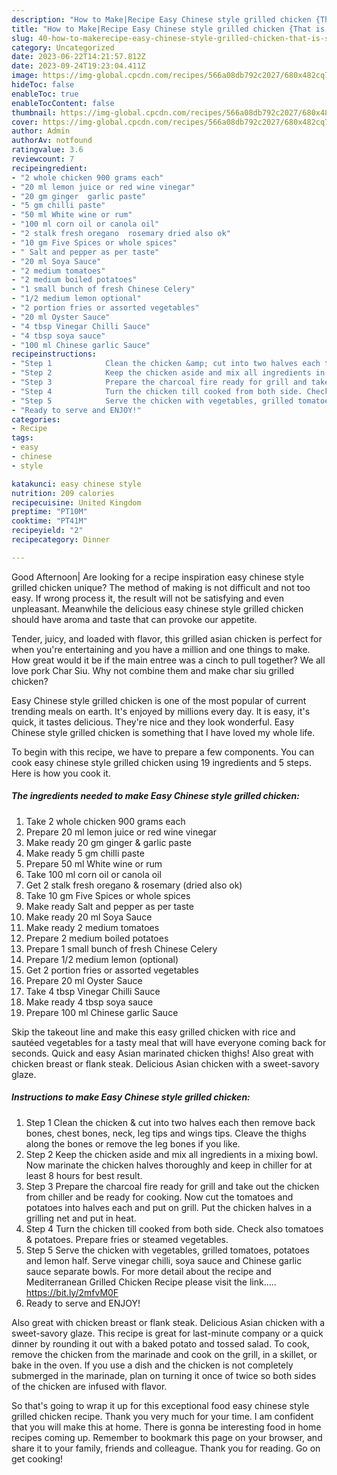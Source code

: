 ```yaml
---
description: "How to Make|Recipe Easy Chinese style grilled chicken {That is Special"
title: "How to Make|Recipe Easy Chinese style grilled chicken {That is Special"
slug: 40-how-to-makerecipe-easy-chinese-style-grilled-chicken-that-is-special
category: Uncategorized
date: 2023-06-22T14:21:57.812Z
date: 2023-09-24T19:23:04.411Z
image: https://img-global.cpcdn.com/recipes/566a08db792c2027/680x482cq70/easy-chinese-style-grilled-chicken-recipe-main-photo.jpg
hideToc: false
enableToc: true
enableTocContent: false
thumbnail: https://img-global.cpcdn.com/recipes/566a08db792c2027/680x482cq70/easy-chinese-style-grilled-chicken-recipe-main-photo.jpg
cover: https://img-global.cpcdn.com/recipes/566a08db792c2027/680x482cq70/easy-chinese-style-grilled-chicken-recipe-main-photo.jpg
author: Admin
authorAv: notfound
ratingvalue: 3.6
reviewcount: 7
recipeingredient:
- "2 whole chicken 900 grams each"
- "20 ml lemon juice or red wine vinegar"
- "20 gm ginger  garlic paste"
- "5 gm chilli paste"
- "50 ml White wine or rum"
- "100 ml corn oil or canola oil"
- "2 stalk fresh oregano  rosemary dried also ok"
- "10 gm Five Spices or whole spices"
- " Salt and pepper as per taste"
- "20 ml Soya Sauce"
- "2 medium tomatoes"
- "2 medium boiled potatoes"
- "1 small bunch of fresh Chinese Celery"
- "1/2 medium lemon optional"
- "2 portion fries or assorted vegetables"
- "20 ml Oyster Sauce"
- "4 tbsp Vinegar Chilli Sauce"
- "4 tbsp soya sauce"
- "100 ml Chinese garlic Sauce"
recipeinstructions:
- "Step 1            Clean the chicken &amp; cut into two halves each then remove back bones, chest bones, neck, leg tips and wings tips. Cleave the thighs along the bones or remove the leg bones if you like."
- "Step 2            Keep the chicken aside and mix all ingredients in a mixing bowl. Now marinate the chicken halves thoroughly and keep in chiller for at least 8 hours for best result."
- "Step 3            Prepare the charcoal fire ready for grill and take out the chicken from chiller and be ready for cooking. Now cut the tomatoes and potatoes into halves each and put on grill. Put the chicken halves in a grilling net and put in heat."
- "Step 4            Turn the chicken till cooked from both side. Check also tomatoes &amp; potatoes. Prepare fries or steamed vegetables."
- "Step 5            Serve the chicken with vegetables, grilled tomatoes, potatoes and lemon half. Serve vinegar chilli, soya sauce and Chinese garlic sauce separate bowls.  For more detail about the recipe and Mediterranean Grilled Chicken Recipe please visit the link..... https://bit.ly/2mfvM0F"
- "Ready to serve and ENJOY!"
categories:
- Recipe
tags:
- easy
- chinese
- style

katakunci: easy chinese style 
nutrition: 209 calories
recipecuisine: United Kingdom
preptime: "PT10M"
cooktime: "PT41M"
recipeyield: "2"
recipecategory: Dinner

---
```



Good Afternoon| Are looking for a recipe inspiration easy chinese style grilled chicken unique? The method of making is not difficult and not too easy. If wrong process it, the result will not be satisfying and even unpleasant. Meanwhile the delicious easy chinese style grilled chicken should have aroma and taste that can provoke our appetite.





Tender, juicy, and loaded with flavor, this grilled asian chicken is perfect for when you&#39;re entertaining and you have a million and one things to make. How great would it be if the main entree was a cinch to pull together? We all love pork Char Siu. Why not combine them and make char siu grilled chicken?

Easy Chinese style grilled chicken is one of the most popular of current trending meals on earth. It's enjoyed by millions every day. It is easy, it's quick, it tastes delicious. They're nice and they look wonderful. Easy Chinese style grilled chicken is something that I have loved my whole life.


To begin with this recipe, we have to prepare a few components. You can cook easy chinese style grilled chicken using 19 ingredients and 5 steps. Here is how you cook it.

<!--inarticleads1-->

##### The ingredients needed to make Easy Chinese style grilled chicken:

1. Take 2 whole chicken 900 grams each
1. Prepare 20 ml lemon juice or red wine vinegar
1. Make ready 20 gm ginger &amp; garlic paste
1. Make ready 5 gm chilli paste
1. Prepare 50 ml White wine or rum
1. Take 100 ml corn oil or canola oil
1. Get 2 stalk fresh oregano &amp; rosemary (dried also ok)
1. Take 10 gm Five Spices or whole spices
1. Make ready  Salt and pepper as per taste
1. Make ready 20 ml Soya Sauce
1. Make ready 2 medium tomatoes
1. Prepare 2 medium boiled potatoes
1. Prepare 1 small bunch of fresh Chinese Celery
1. Prepare 1/2 medium lemon (optional)
1. Get 2 portion fries or assorted vegetables
1. Prepare 20 ml Oyster Sauce
1. Take 4 tbsp Vinegar Chilli Sauce
1. Make ready 4 tbsp soya sauce
1. Prepare 100 ml Chinese garlic Sauce


Skip the takeout line and make this easy grilled chicken with rice and sautéed vegetables for a tasty meal that will have everyone coming back for seconds. Quick and easy Asian marinated chicken thighs! Also great with chicken breast or flank steak. Delicious Asian chicken with a sweet-savory glaze. 

<!--inarticleads2-->

##### Instructions to make Easy Chinese style grilled chicken:

1. Step 1            Clean the chicken &amp; cut into two halves each then remove back bones, chest bones, neck, leg tips and wings tips. Cleave the thighs along the bones or remove the leg bones if you like.
1. Step 2            Keep the chicken aside and mix all ingredients in a mixing bowl. Now marinate the chicken halves thoroughly and keep in chiller for at least 8 hours for best result.
1. Step 3            Prepare the charcoal fire ready for grill and take out the chicken from chiller and be ready for cooking. Now cut the tomatoes and potatoes into halves each and put on grill. Put the chicken halves in a grilling net and put in heat.
1. Step 4            Turn the chicken till cooked from both side. Check also tomatoes &amp; potatoes. Prepare fries or steamed vegetables.
1. Step 5            Serve the chicken with vegetables, grilled tomatoes, potatoes and lemon half. Serve vinegar chilli, soya sauce and Chinese garlic sauce separate bowls.  For more detail about the recipe and Mediterranean Grilled Chicken Recipe please visit the link..... https://bit.ly/2mfvM0F
1. Ready to serve and ENJOY!

Also great with chicken breast or flank steak. Delicious Asian chicken with a sweet-savory glaze. This recipe is great for last-minute company or a quick dinner by rounding it out with a baked potato and tossed salad. To cook, remove the chicken from the marinade and cook on the grill, in a skillet, or bake in the oven. If you use a dish and the chicken is not completely submerged in the marinade, plan on turning it once of twice so both sides of the chicken are infused with flavor. 

So that's going to wrap it up for this exceptional food easy chinese style grilled chicken recipe. Thank you very much for your time. I am confident that you will make this at home. There is gonna be interesting food in home recipes coming up. Remember to bookmark this page on your browser, and share it to your family, friends and colleague. Thank you for reading. Go on get cooking!
